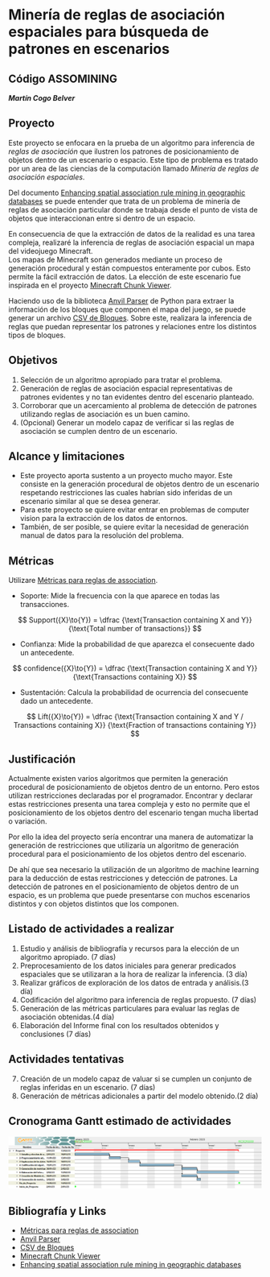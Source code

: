 # Minería de reglas de asociación espaciales para búsqueda de patrones en escenarios #

## Código ASSOMINING ##

***Martín Cogo Belver***

## Proyecto ##

Este proyecto se enfocara en la prueba de un algoritmo para inferencia de *reglas de asociación* que ilustren los patrones de posicionamiento de objetos dentro de un escenario o espacio. Este tipo de problema es tratado por un area de las ciencias de la computación llamado *Minería de reglas de asociación espaciales*.

Del documento [Enhancing spatial association rule mining in geographic databases] se puede entender que trata de un problema de minería de reglas de asociación particular donde se trabaja desde el punto de vista de objetos que interaccionan entre si dentro de un espacio.  

En consecuencia de que la extracción de datos de la realidad es una tarea compleja, realizaré la inferencia de reglas de asociación espacial un mapa del videojuego Minecraft.  
Los mapas de Minecraft son generados mediante un proceso de generación procedural y están compuestos enteramente por cubos. Esto permite la fácil extracción de datos. La elección de este escenario fue inspirada en el proyecto [Minecraft Chunk Viewer].

Haciendo uso de la biblioteca [Anvil Parser] de Python para extraer la información de los bloques que componen el mapa del juego, se puede generar un archivo [CSV de Bloques]. Sobre este, realizara la inferencia de reglas que puedan representar los patrones y relaciones entre los distintos tipos de bloques.



## Objetivos ##  

1. Selección de un algoritmo apropiado para tratar el problema.
2. Generación de reglas de asociación espacial representativas de patrones evidentes y no tan evidentes dentro del escenario planteado.
3. Corroborar que un acercamiento al problema de detección de patrones utilizando reglas de asociación es un buen camino.
4. (Opcional) Generar un modelo capaz de verificar si las reglas de asociación se cumplen dentro de un escenario.

## Alcance y limitaciones ##

+ Este proyecto aporta sustento a un proyecto mucho mayor. Este consiste en la generación procedural de objetos dentro de un escenario respetando restricciones las cuales habrían sido inferidas de un escenario similar al que se desea generar.
+ Para este proyecto se quiere evitar entrar en problemas de computer vision para la extracción de los datos de entornos.
+ También, de ser posible, se quiere evitar la necesidad de generación manual de datos para la resolución del problema.  

## Métricas ##

Utilizare [Métricas para reglas de association].

+ Soporte: Mide la frecuencia con la que aparece en todas las transacciones.

$$
Support({X}\to{Y})  = \dfrac
{\text{Transaction containing X and Y}}
{\text{Total number of transactions}}
$$

+ Confianza: Mide la probabilidad de que aparezca el consecuente dado un antecedente.

$$
confidence({X}\to{Y})  = \dfrac
{\text{Transaction containing X and Y}}
{\text{Transactions containing X}}
$$

+ Sustentación: Calcula la probabilidad de ocurrencia del consecuente dado un antecedente.  

$$
Lift({X}\to{Y})  = \dfrac
{\text{Transaction containing X and Y / Transactions containing X}}
{\text{Fraction of transactions containing Y}}
$$

## Justificación ##

Actualmente existen varios algoritmos que permiten la generación procedural de posicionamiento de objetos dentro de un  entorno. Pero estos utilizan restricciones declaradas por el programador. Encontrar y declarar estas restricciones presenta una tarea compleja y esto no permite que el posicionamiento de los objetos dentro del escenario tengan mucha libertad o variación.  

Por ello la idea del proyecto sería encontrar una manera de automatizar la generación de restricciones que utilizaría un algoritmo de generación procedural para el posicionamiento de los objetos dentro del escenario.

De ahí que sea necesario la utilización de un algoritmo de machine learning para la deducción de estas restricciones y detección de patrones. La detección de patrones en el posicionamiento de objetos dentro de un espacio, es un problema que puede presentarse con muchos escenarios distintos y con objetos distintos que los componen.  

## Listado de actividades a realizar ##

1. Estudio y análisis de bibliografía y recursos para la elección de un algoritmo apropiado. (7 días)
2. Preprocesamiento de los datos iniciales para generar predicados espaciales que se utilizaran a la hora de realizar la inferencia. (3 día)
3. Realizar gráficos de exploración de los datos de entrada y análisis.(3 día)
4. Codificación del algoritmo para inferencia de reglas propuesto. (7 días)
5. Generación de las métricas particulares para evaluar las reglas de asociación obtenidas.(4 día)
6. Elaboración del Informe final con los resultados obtenidos y conclusiones (7 días)

## Actividades tentativas ##

7. Creación de un modelo capaz de valuar si se cumplen un conjunto de reglas inferidas en un escenario. (7 días)
8. Generación de métricas adicionales a partir del modelo obtenido.(2 día)

## Cronograma Gantt estimado de actividades ##

![Gantt de Anteproyecto](./Images/AnteproyectoGantt.png)

## Bibliografía y Links ##

+ [Métricas para reglas de association]
+ [Anvil Parser]
+ [CSV de Bloques]
+ [Minecraft Chunk Viewer]
+ [Enhancing spatial association rule mining in geographic databases]

[Enhancing spatial association rule mining in geographic databases]:https://www.lume.ufrgs.br/handle/10183/7841
[Minecraft Chunk Viewer]:https://pessimistress.github.io/minecraft/
[CSV de Bloques]:.\Minecraft\chunkTest.csv
[Anvil Parser]:https://github.com/matcool/anvil-parser
[Métricas para reglas de association]:https://towardsdatascience.com/association-rules-2-aa9a77241654
